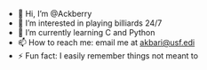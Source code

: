 - 👋 Hi, I’m @Ackberry
- 👀 I’m interested in playing billiards 24/7
- 🌱 I’m currently learning C and Python
- 📫 How to reach me: email me at akbari@usf.edi
- ⚡ Fun fact: I easily remember things not meant to 

<!---
Ackberry/Ackberry is a ✨ special ✨ repository because its `README.md` (this file) appears on your GitHub profile.
You can click the Preview link to take a look at your changes.
--->
